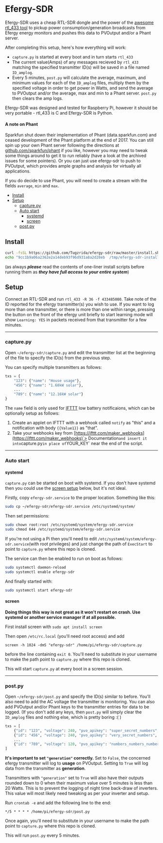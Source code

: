 # Efergy-SDR

Efergy-SDR uses a cheap RTL-SDR dongle and the power of the [awesome rtl_433 tool](https://github.com/merbanan/rtl_433) to pickup power consumption/generation broadcasts from Efergy energy monitors and pushes this data to PVOutput and/or a Phant server.

After completing this setup, here's how everything will work:

* `capture.py` is started at every boot and in turn starts `rtl_433`
* The current value(Amps) of any messages recieved by `rtl_433` matching the specified transmitter ID(s) will be saved in a file named `ID_amplog`.
* Every 5 minutes, `post.py` will calculate the average, maximum, and minimum values for each of the `ID_amplog` files, multiply them by the specified voltage in order to get power in Watts, and send the average to PVOutput and/or the average, max and min to a Phant server. `post.py` then clears the amp logs.

Efergy-SDR was designed and tested for Raspberry Pi, however it should be very portable - rtl_433 is C and Efergy-SDR is Python.

#### A note on Phant
Sparkfun shut down their implementation of Phant (data.sparkfun.com) and ceased development of the Phant platform at the end of 2017. You can still spin up your own Phant server following the directions at [github.com/sparkfun/phant](https://github.com/sparkfun/phant) if you like, however you may need to tweak some things around to get it to run reliably (have a look at the archived issues for some pointers). Or you can just use efergy-sdr to push to PVOutput, which provides ample graphs and analysis for virtually all applications.

If you do decide to use Phant, you will need to create a stream with the fields `average`, `min` and `max`.

* [Install](#install)
* [Setup](#setup)
  * [capture.py](#capturepy)
  * [Auto start](#auto-start)
    * [systemd](#systemd)
    * [screen](#screen)
  * [post.py](#postpy)

## Install
```bash
curl -fsSL https://github.com/Tugzrida/efergy-sdr/raw/master/install.sh > /tmp/efergy-sdr-install;
echo "9cc1b9a06a2362e2a14deb93f96d931a8a2d28eb  /tmp/efergy-sdr-install" | sha1sum -c - && bash /tmp/efergy-sdr-install;
```
(as always ***please*** read the contents of one-liner install scripts before running them as ***they have full access to your entire system***)

## Setup
Connect an RTL-SDR and run `rtl_433 -R 36 -f 433485000`. Take note of the ID reported for the efergy transmitter(s) you wish to use. If you want to log more than one transmitter, or there is more than one within range, pressing the button on the front of the efergy unit briefly to start learning mode will show `Learning: YES` in packets received from that transmitter for a few minutes.

---
### capture.py
Open `~/efergy-sdr/capture.py` and edit the transmitter list at the beginning of the file to specify the ID(s) from the previous step.

You can specify multiple transmitters as follows:
```python
txs = {
    "123": {"name": "House usage"},
    "456": {"name": "1.68kW solar"},
    ...
    "789": {"name": "12.16kW solar"}
}
```

The `name` field is only used for [IFTTT](https://ifttt.com) low battery notificaions, which can be optionally setup as follows:

1. Create an applet on IFTTT with a webhook called `notify` as "this" and a notification with body `{{Value1}}` as "that".
2. Take your webhooks key from [https://ifttt.com/maker_webhooks](https://ifttt.com/maker_webhooks)`> Documentation` and insert it into `capture.py` in place of `YOUR_KEY` near the end of the script.

---
### Auto start
#### systemd
`capture.py` can be started on boot with systemd. If you don't have systemd then you could use the [screen setup](#screen) below, but it's not ideal.

Firstly, copy `efergy-sdr.service` to the proper location. Something like this:
```bash
sudo cp ~/efergy-sdr/efergy-sdr.service /etc/systemd/system/
```

Then set permissions:
```bash
sudo chown root:root /etc/systemd/system/efergy-sdr.service
sudo chmod 644 /etc/systemd/system/efergy-sdr.service
```

If you're not using a Pi then you'll need to edit `/etc/systemd/system/efergy-sdr.service`(with root privileges) and just change the path of `ExecStart` to point to `capture.py` where this repo is cloned.

The service can then be enabled to run on boot as follows:
```bash
sudo systemctl daemon-reload
sudo systemctl enable efergy-sdr
```

And finally started with:
```bash
sudo systemctl start efergy-sdr
```

#### screen

**Doing things this way is not great as it won't restart on crash. Use systemd or another service manager if at all possible.**

First install screen with `sudo apt install screen`

Then open `/etc/rc.local` (you'll need root access) and add
```
screen -h 1024 -dmS "efergy-sdr" /home/pi/efergy-sdr/capture.py
```
before the line containing `exit 0`. You'll need to substitute in your username to make the path point to `capture.py` where this repo is cloned.

This will start `capture.py` at every boot in a screen session.

---
### post.py
Open `~/efergy-sdr/post.py` and specify the ID(s) similar to before. You'll also need to add the AC voltage the transmitter is monitoring. You can also add PVOutput and/or Phant keys to the transmitter entries for data to be logged. (If you don't add any keys, then `post.py` will simply clear the `ID_amplog` files and nothing else, which is pretty boring :( )

```python
txs = [
    {"id": "123", "voltage": 240, "pvo_apikey": "super_secret_numbers", "pvo_sysid": "12345", "generation": False, "phant_public": "itsasecret", "phant_private": "shhhhhh"},
    {"id": "456", "voltage": 240, "pvo_apikey": "very_secret_numbers", "pvo_sysid": "67890", "generation": False, "phant_public": "donttellanyone", "phant_private": "my_dogs_name"},
    ...
    {"id": "789", "voltage": 120, "pvo_apikey": "numbers_numbers_numbers", "pvo_sysid": "54321", "generation": True, "phant_public": "verysecret", "phant_private": "secretsauce"}
]
```

**It's important to set `"generation"` correctly.** Set to `False`, the concerned efergy transmitter will log to **usage** on PVOutput. Setting to `True` will log data from the transmitter as **generation**.

Transmitters with `"generation"` set to `True` will also have their outputs rounded down to 0 when their maximum value over 5 minutes is less than 20 Watts. This is to prevent the logging of night time back-draw of inverters. This value will most likely need tweaking as per your inverter and setup.

Run `crontab -e` and add the following line to the end:
```
*/5 * * * * /home/pi/efergy-sdr/post.py
```
Once again, you'll need to substitute in your username to make the path point to `capture.py` where this repo is cloned.

This will run `post.py` every 5 minutes.
